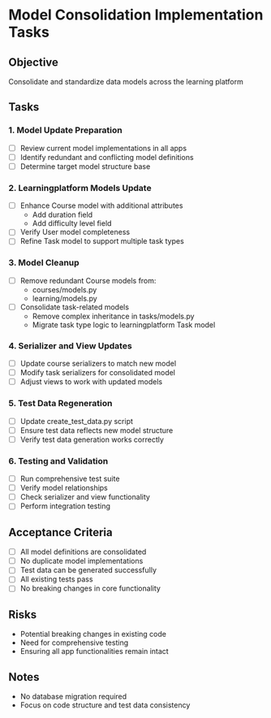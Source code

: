 # Model Consolidation Implementation Tasks

## Objective
Consolidate and standardize data models across the learning platform

## Tasks

### 1. Model Update Preparation
- [ ] Review current model implementations in all apps
- [ ] Identify redundant and conflicting model definitions
- [ ] Determine target model structure base

### 2. Learningplatform Models Update
- [ ] Enhance Course model with additional attributes
  - Add duration field
  - Add difficulty level field
- [ ] Verify User model completeness
- [ ] Refine Task model to support multiple task types

### 3. Model Cleanup
- [ ] Remove redundant Course models from:
  - courses/models.py
  - learning/models.py
- [ ] Consolidate task-related models
  - Remove complex inheritance in tasks/models.py
  - Migrate task type logic to learningplatform Task model

### 4. Serializer and View Updates
- [ ] Update course serializers to match new model
- [ ] Modify task serializers for consolidated model
- [ ] Adjust views to work with updated models

### 5. Test Data Regeneration
- [ ] Update create_test_data.py script
- [ ] Ensure test data reflects new model structure
- [ ] Verify test data generation works correctly

### 6. Testing and Validation
- [ ] Run comprehensive test suite
- [ ] Verify model relationships
- [ ] Check serializer and view functionality
- [ ] Perform integration testing

## Acceptance Criteria
- [ ] All model definitions are consolidated
- [ ] No duplicate model implementations
- [ ] Test data can be generated successfully
- [ ] All existing tests pass
- [ ] No breaking changes in core functionality

## Risks
- Potential breaking changes in existing code
- Need for comprehensive testing
- Ensuring all app functionalities remain intact

## Notes
- No database migration required
- Focus on code structure and test data consistency
